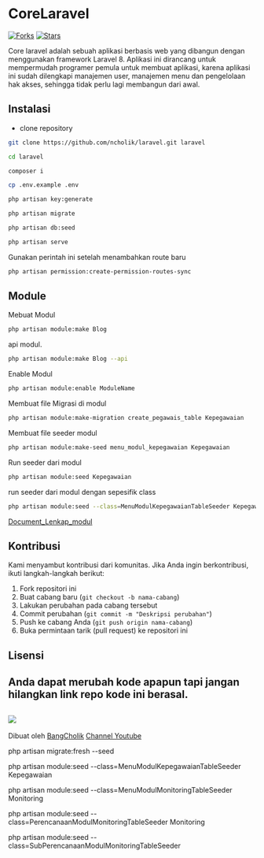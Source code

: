# CoreLaravel

[![Forks](https://img.shields.io/badge/forks-44-blue)](https://github.com/ncholik/laravel)
[![Stars](https://img.shields.io/badge/stars-13-yellow)](https://github.com/ncholik/laravel)


Core laravel adalah sebuah aplikasi berbasis web yang dibangun dengan menggunakan framework Laravel 8. Aplikasi ini dirancang untuk mempermudah programer pemula untuk membuat aplikasi, karena aplikasi ini sudah dilengkapi manajemen user, manajemen menu dan pengelolaan hak akses, sehingga tidak perlu lagi membangun dari awal.


 
## Instalasi 
- clone repository 
```bash
git clone https://github.com/ncholik/laravel.git laravel
```
```bash
cd laravel
```
```bash
composer i
```
```bash
cp .env.example .env
```
```bash
php artisan key:generate
```
```bash
php artisan migrate
```
```bash
php artisan db:seed
```
```bash
php artisan serve
```
Gunakan perintah ini setelah menambahkan route baru
```bash
php artisan permission:create-permission-routes-sync
```

##  Module

Mebuat Modul
```bash
php artisan module:make Blog
```

api modul.
```bash
php artisan module:make Blog --api
```

Enable Modul
```bash
php artisan module:enable ModuleName
```

Membuat file Migrasi di modul
```bash
php artisan module:make-migration create_pegawais_table Kepegawaian
```

Membuat file seeder modul 
```bash
php artisan module:make-seed menu_modul_kepegawaian Kepegawaian
```

Run seeder dari modul
```bash
php artisan module:seed Kepegawaian
```

run seeder dari modul dengan sepesifik class
```bash
php artisan module:seed --class=MenuModulKepegawaianTableSeeder Kepegawaian
```

[Document_Lenkap_modul](https://laravelmodules.com/docs/v8)



## Kontribusi

Kami menyambut kontribusi dari komunitas. Jika Anda ingin berkontribusi, ikuti langkah-langkah berikut:

1. Fork repositori ini
2. Buat cabang baru (`git checkout -b nama-cabang`)
3. Lakukan perubahan pada cabang tersebut
4. Commit perubahan (`git commit -m "Deskripsi perubahan"`)
5. Push ke cabang Anda (`git push origin nama-cabang`)
6. Buka permintaan tarik (pull request) ke repositori ini

## Lisensi

Anda dapat merubah kode apapun tapi jangan hilangkan link repo kode ini berasal.
---
[![](https://img.shields.io/static/v1?label=Sponsor&message=%E2%9D%A4&logo=GitHub&color=%23fe8e86)](https://github.com/sponsors/ncholik)
---
Dibuat oleh [BangCholik](https://github.com/ncholik) [Channel Youtube](https://www.youtube.com/@bangcholik)


<!-- migrate database -->
php artisan migrate:fresh --seed

<!-- memasukkan menu kepegawaian -->
php artisan module:seed --class=MenuModulKepegawaianTableSeeder Kepegawaian 

<!-- memasukkan menu monitoring -->
php artisan module:seed --class=MenuModulMonitoringTableSeeder Monitoring

<!-- seeder perencanaan -->
php artisan module:seed --class=PerencanaanModulMonitoringTableSeeder Monitoring

<!-- seeder subPerencanaan -->
php artisan module:seed --class=SubPerencanaanModulMonitoringTableSeeder
